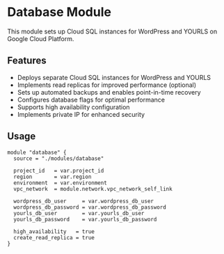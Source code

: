 # Database Module

This module sets up Cloud SQL instances for WordPress and YOURLS on Google Cloud Platform.

## Features

- Deploys separate Cloud SQL instances for WordPress and YOURLS
- Implements read replicas for improved performance (optional)
- Sets up automated backups and enables point-in-time recovery
- Configures database flags for optimal performance
- Supports high availability configuration
- Implements private IP for enhanced security

## Usage

```hcl
module "database" {
  source = "./modules/database"

  project_id   = var.project_id
  region       = var.region
  environment  = var.environment
  vpc_network  = module.network.vpc_network_self_link

  wordpress_db_user     = var.wordpress_db_user
  wordpress_db_password = var.wordpress_db_password
  yourls_db_user        = var.yourls_db_user
  yourls_db_password    = var.yourls_db_password

  high_availability   = true
  create_read_replica = true
}
